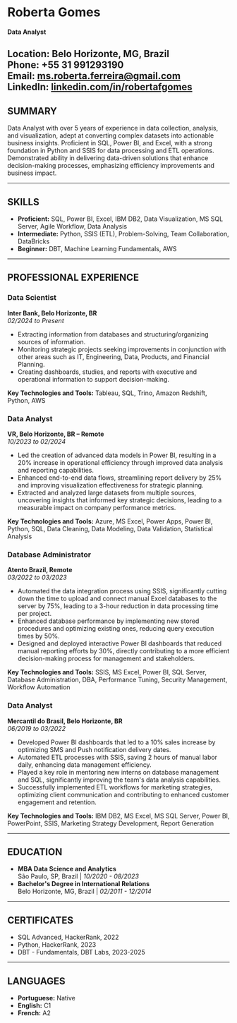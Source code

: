 # Roberta Gomes

**Data Analyst**

**Location:** Belo Horizonte, MG, Brazil  
**Phone:** +55 31 991293190  
**Email:** [ms.roberta.ferreira@gmail.com](mailto:ms.roberta.ferreira@gmail.com)  
**LinkedIn:** [linkedin.com/in/robertafgomes](https://linkedin.com/in/robertafgomes)  
---

## SUMMARY

Data Analyst with over 5 years of experience in data collection, analysis, and visualization, adept at converting complex datasets into actionable business insights. Proficient in SQL, Power BI, and Excel, with a strong foundation in Python and SSIS for data processing and ETL operations. Demonstrated ability in delivering data-driven solutions that enhance decision-making processes, emphasizing efficiency improvements and business impact.

---

## SKILLS

- **Proficient:** SQL, Power BI, Excel, IBM DB2, Data Visualization, MS SQL Server, Agile Workflow, Data Analysis
- **Intermediate:** Python, SSIS (ETL), Problem-Solving, Team Collaboration, DataBricks
- **Beginner:** DBT, Machine Learning Fundamentals, AWS

---

## PROFESSIONAL EXPERIENCE

### Data Scientist  
**Inter Bank, Belo Horizonte, BR**  
*02/2024 to Present*

- Extracting information from databases and structuring/organizing sources of information.
- Monitoring strategic projects seeking improvements in conjunction with other areas such as IT, Engineering, Data, Products, and Financial Planning.
- Creating dashboards, studies, and reports with executive and operational information to support decision-making.

**Key Technologies and Tools:** Tableau, SQL, Trino, Amazon Redshift, Python, AWS

### Data Analyst  
**VR, Belo Horizonte, BR – Remote**  
*10/2023 to 02/2024*

- Led the creation of advanced data models in Power BI, resulting in a 20% increase in operational efficiency through improved data analysis and reporting capabilities.
- Enhanced end-to-end data flows, streamlining report delivery by 25% and improving visualization effectiveness for strategic planning.
- Extracted and analyzed large datasets from multiple sources, uncovering insights that informed key strategic decisions, leading to a measurable impact on company performance metrics.

**Key Technologies and Tools:** Azure, MS Excel, Power Apps, Power BI, Python, SQL, Data Cleaning, Data Modeling, Data Validation, Statistical Analysis

### Database Administrator  
**Atento Brazil, Remote**  
*03/2022 to 03/2023*

- Automated the data integration process using SSIS, significantly cutting down the time to upload and connect manual Excel databases to the server by 75%, leading to a 3-hour reduction in data processing time per project.
- Enhanced database performance by implementing new stored procedures and optimizing existing ones, reducing query execution times by 50%.
- Designed and deployed interactive Power BI dashboards that reduced manual reporting efforts by 30%, directly contributing to a more efficient decision-making process for management and stakeholders.

**Key Technologies and Tools:** SSIS, MS Excel, Power BI, SQL Server, Database Administration, DBA, Performance Tuning, Security Management, Workflow Automation

### Data Analyst  
**Mercantil do Brasil, Belo Horizonte, BR**  
*06/2019 to 03/2022*

- Developed Power BI dashboards that led to a 10% sales increase by optimizing SMS and Push notification delivery dates.
- Automated ETL processes with SSIS, saving 2 hours of manual labor daily, enhancing data management efficiency.
- Played a key role in mentoring new interns on database management and SQL, significantly improving the team's data analysis capabilities.
- Successfully implemented ETL workflows for marketing strategies, optimizing client communication and contributing to enhanced customer engagement and retention.

**Key Technologies and Tools:** IBM DB2, MS Excel, MS SQL Server, Power BI, PowerPoint, SSIS, Marketing Strategy Development, Report Generation

---

## EDUCATION

- **MBA Data Science and Analytics**  
  São Paulo, SP, Brazil | *10/2020 - 08/2023*
- **Bachelor's Degree in International Relations**  
  Belo Horizonte, MG, Brazil | *02/2011 - 12/2014*

---

## CERTIFICATES

- SQL Advanced, HackerRank, 2022  
- Python, HackerRank, 2023  
- DBT - Fundamentals, DBT Labs, 2023-2025  

---

## LANGUAGES

- **Portuguese:** Native  
- **English:** C1  
- **French:** A2
